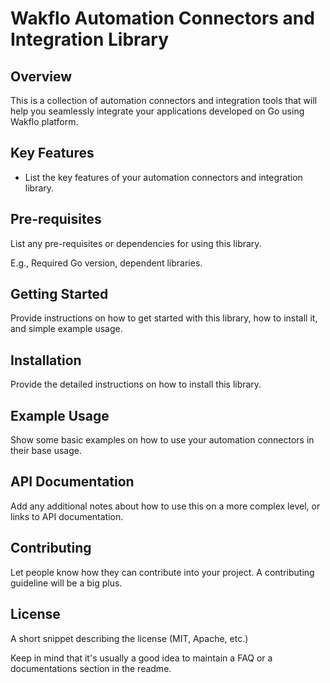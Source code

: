 # Wakflo Automation Connectors and Integration Library

## Overview

This is a collection of automation connectors and integration tools that will help you seamlessly integrate your
applications developed on Go using Wakflo platform.

## Key Features

- List the key features of your automation connectors and integration library.

## Pre-requisites

List any pre-requisites or dependencies for using this library.

E.g., Required Go version, dependent libraries.

## Getting Started

Provide instructions on how to get started with this library, how to install it, and simple example usage.

## Installation

Provide the detailed instructions on how to install this library.

## Example Usage

Show some basic examples on how to use your automation connectors in their base usage.

## API Documentation

Add any additional notes about how to use this on a more complex level, or links to API documentation.

## Contributing

Let people know how they can contribute into your project. A contributing guideline will be a big plus.

## License

A short snippet describing the license (MIT, Apache, etc.)

Keep in mind that it's usually a good idea to maintain a FAQ or a documentations section in the readme.